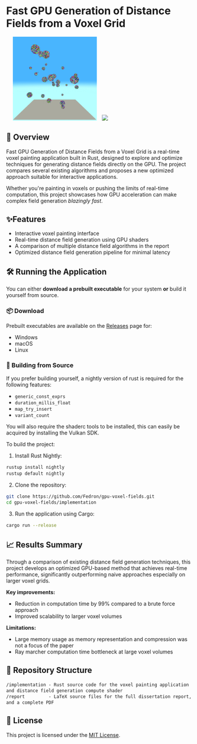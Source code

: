# Fast GPU Generation of Distance Fields from a Voxel Grid

<p align="center">
  <img src="assets/demo1.gif" width="45%" style="display: inline-block; margin-right: 10px;" />
  <img src="assets/demo2.gif" width="45%" style="display: inline-block;" />
</p>


## 🚀 Overview
Fast GPU Generation of Distance Fields from a Voxel Grid is a real-time voxel painting application built in Rust, designed to explore and optimize techniques for generating distance fields directly on the GPU.
The project compares several existing algorithms and proposes a new optimized approach suitable for interactive applications.

Whether you're painting in voxels or pushing the limits of real-time computation, this project showcases how GPU acceleration can make complex field generation *blazingly fast*.

## ✨Features
- Interactive voxel painting interface
- Real-time distance field generation using GPU shaders
- A comparison of multiple distance field algorithms in the report
- Optimized distance field generation pipeline for minimal latency

## 🛠️ Running the Application
You can either **download a prebuilt executable** for your system **or** build it yourself from source.

### 📦 Download
Prebuilt executables are available on the [Releases](https://github.com/Fedron/gpu-voxel-fields/releases) page for:
- Windows
- macOS
- Linux

### 🔨 Building from Source
If you prefer building yourself, a nightly version of rust is required for the following features:
- `generic_const_exprs`
- `duration_millis_float`
- `map_try_insert`
- `variant_count`

You will also require the shaderc tools to be installed, this can easily be acquired by installing the Vulkan SDK.

To build the project:
1. Install Rust Nightly:
```bash
rustup install nightly
rustup default nightly
```
2. Clone the repository:
```bash
git clone https://github.com/Fedron/gpu-voxel-fields.git
cd gpu-voxel-fields/implementation
```
3. Run the application using Cargo:
```bash
cargo run --release
```

## 📈 Results Summary
Through a comparison of existing distance field generation techniques, this project develops an optimized GPU-based method that achieves real-time performance, significantly outperforming naive approaches especially on larger voxel grids.

**Key improvements:**
- Reduction in computation time by 99% compared to a brute force approach
- Improved scalability to larger voxel volumes

**Limitations:**
- Large memory usage as memory representation and compression was not a focus of the paper
- Ray marcher computation time bottleneck at large voxel volumes

## 📂 Repository Structure

```
/implementation - Rust source code for the voxel painting application and distance field generation compute shader
/report         - LaTeX source files for the full dissertation report, and a complete PDF
```

## 📜 License
This project is licensed under the [MIT License](LICENSE).
